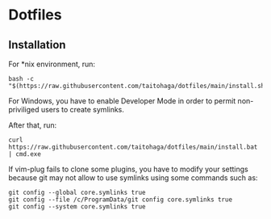 # Dotfiles

## Installation

For *nix environment, run:

```
bash -c "$(https://raw.githubusercontent.com/taitohaga/dotfiles/main/install.sh)"
```

For Windows, you have to enable Developer Mode in order to permit
non-priviliged users to create symlinks. 

After that, run:

```
curl https://raw.githubusercontent.com/taitohaga/dotfiles/main/install.bat | cmd.exe
```

If vim-plug fails to clone some plugins, you have to modify your settings
because git may not allow to use symlinks using some commands such as:

```
git config --global core.symlinks true
git config --file /c/ProgramData/git config core.symlinks true
git config --system core.symlinks true
```
